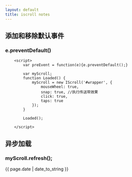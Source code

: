 ```yaml
---
layout: default
title: iscroll notes
---
```

## 添加和移除默认事件

### e.preventDefault()



```
	<script>
		var preEvent = function(e){e.preventDefault();}
		
		var myScroll;
        function Loaded() {
            myScroll = new IScroll('#wrapper', {
                mouseWheel: true,
                snap: true, //执行传送带效果
                click: true,
                taps: true
            });
        }
		
		Loaded();
		
	</script>
```

## 异步加载

### myScroll.refresh();

<p>{{ page.date | date_to_string }}</p>